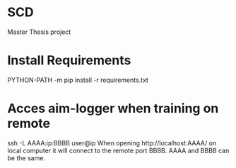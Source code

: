 # SCD
Master Thesis project

# Install Requirements
PYTHON-PATH -m pip install -r requirements.txt

# Acces aim-logger when training on remote
ssh -L AAAA:ip:BBBB  user@ip
When opening http://localhost:AAAA/ on local computer it will connect to the remote port BBBB. AAAA and BBBB can be the same.
